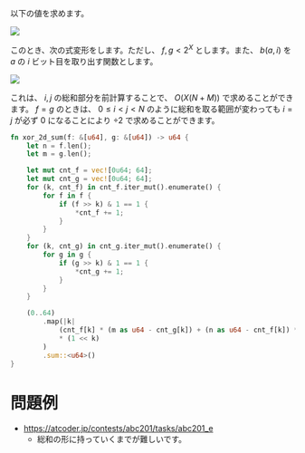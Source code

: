 以下の値を求めます。

<img src="https://latex.codecogs.com/svg.image?\bg{white}\sum_{i=0}^{N}\sum_{j=0}^M&space;f(i)\oplus&space;g(j)">

このとき、次の式変形をします。ただし、 $f, g \lt 2^X$ とします。また、 $b(a, i)$ を $a$ の $i$ ビット目を取り出す関数とします。

<img src="https://latex.codecogs.com/svg.image?\bg{white}\begin{align}&\sum_{i=0}^{N}\sum_{j=0}^M&space;f(i)\oplus&space;g(j)\\&=\sum_i\sum_j\sum_{k=0}^X&space;b\big(f(i)\oplus&space;g(j),k\big)\times&space;2^k\\&=\sum_k\Big(\sum_i\sum_j&space;b\big(f(i)\oplus&space;g(j),k\big)\Big)\times&space;2^k\\&=\sum_k\Big(\sum_i&space;1_{b(f(i),k)=1}\times\sum_j&space;1_{b(g(j),k)=0}&plus;\sum_{i}1_{b(f(i),k)=0)}\times\sum_j&space;1_{b(g(j),k)=1}\Big)\times&space;2^k\end{align}">

これは、 $i, j$ の総和部分を前計算することで、 $O(X(N + M))$ で求めることができます。
$f = g$ のときは、 $0 \le i \lt j \lt N$ のように総和を取る範囲が変わっても $i = j$ が必ず $0$ になることにより $\div 2$ で求めることができます。
```Rust
fn xor_2d_sum(f: &[u64], g: &[u64]) -> u64 {
	let n = f.len();
	let m = g.len();

	let mut cnt_f = vec![0u64; 64];
	let mut cnt_g = vec![0u64; 64];
	for (k, cnt_f) in cnt_f.iter_mut().enumerate() {
		for f in f {
			if (f >> k) & 1 == 1 {
				*cnt_f += 1;
			}
		}
	}
	for (k, cnt_g) in cnt_g.iter_mut().enumerate() {
		for g in g {
			if (g >> k) & 1 == 1 {
				*cnt_g += 1;
			}
		}
	}

	(0..64)
		.map(|k| 
			(cnt_f[k] * (m as u64 - cnt_g[k]) + (n as u64 - cnt_f[k]) * cnt_g[k]) 
			* (1 << k)
		)
		.sum::<u64>()
}
```

# 問題例
- https://atcoder.jp/contests/abc201/tasks/abc201_e
	- 総和の形に持っていくまでが難しいです。
